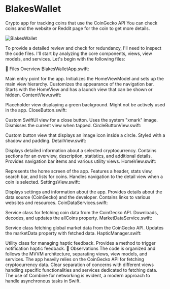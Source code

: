 # BlakesWallet
Crypto app for tracking coins that use the CoinGecko API
You can check coins and the website or Reddit page for the coin to get more details.


![BlakesWallet](https://user-images.githubusercontent.com/88250197/184780517-c7867baa-cc68-4935-a00c-2f25f904e6ca.gif)


To provide a detailed review and check for redundancy, I'll need to inspect the code files. I'll start by analyzing the core components, views, view models, and services. Let's begin with the following files:

📁 Files Overview
BlakesWalletApp.swift:

Main entry point for the app.
Initializes the HomeViewModel and sets up the main view hierarchy.
Customizes the appearance of the navigation bar.
Starts with the HomeView and has a launch view that can be shown or hidden.
ContentView.swift:

Placeholder view displaying a green background.
Might not be actively used in the app.
CloseButton.swift:

Custom SwiftUI view for a close button.
Uses the system "xmark" image.
Dismisses the current view when tapped.
CircleButtonView.swift:

Custom button view that displays an image icon inside a circle.
Styled with a shadow and padding.
DetailView.swift:

Displays detailed information about a selected cryptocurrency.
Contains sections for an overview, description, statistics, and additional details.
Provides navigation bar items and various utility views.
HomeView.swift:

Represents the home screen of the app.
Features a header, stats view, search bar, and lists for coins.
Handles navigation to the detail view when a coin is selected.
SettingsView.swift:

Displays settings and information about the app.
Provides details about the data source (CoinGecko) and the developer.
Contains links to various websites and resources.
CoinDataServices.swift:

Service class for fetching coin data from the CoinGecko API.
Downloads, decodes, and updates the allCoins property.
MarketDataService.swift:

Service class fetching global market data from the CoinGecko API.
Updates the marketData property with fetched data.
HapticManager.swift:

Utility class for managing haptic feedback.
Provides a method to trigger notification haptic feedback.
📝 Observations
The code is organized and follows the MVVM architecture, separating views, view models, and services.
The app heavily relies on the CoinGecko API for fetching cryptocurrency data.
Clear separation of concerns with different views handling specific functionalities and services dedicated to fetching data.
The use of Combine for networking is evident, a modern approach to handle asynchronous tasks in Swift.
